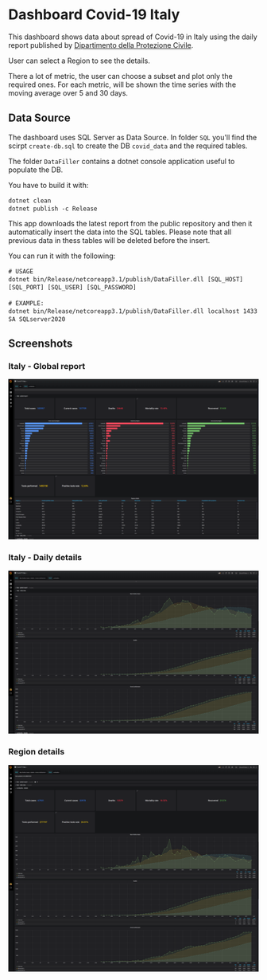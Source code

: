 # Dashboard Covid-19 Italy
This dashboard shows data about spread of Covid-19 in Italy using the daily report published by [Dipartimento della Protezione Civile](https://github.com/pcm-dpc/COVID-19).

User can select a Region to see the details.

There a lot of metric, the user can choose a subset and plot only the required ones.
For each metric, will be shown the time series with the moving average over 5 and 30 days.

 
## Data Source
The dashboard uses SQL Server as Data Source.
In folder `SQL` you'll find the scirpt `create-db.sql` to create the DB `covid_data` and the required tables.

The folder `DataFiller` contains a dotnet console application useful to populate the DB.

You have to build it with:
```
dotnet clean
dotnet publish -c Release
```
This app downloads the latest report from the public repository and then it automatically insert the data into the SQL tables.
Please note that all previous data in thess tables will be deleted before the insert.

You can  run it with the following:
```
# USAGE
dotnet bin/Release/netcoreapp3.1/publish/DataFiller.dll [SQL_HOST] [SQL_PORT] [SQL_USER] [SQL_PASSWORD]

# EXAMPLE:
dotnet bin/Release/netcoreapp3.1/publish/DataFiller.dll localhost 1433 SA SQLserver2020 
```

## Screenshots
### Italy - Global report
![](doc/images/italy-global.png)
### Italy - Daily details
![](doc/images/italy-daily.png)
### Region details
![](doc/images/region.png)